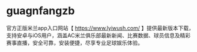 # guagnfangzb
官方正版米兰app入口网站【 https://www.lyiwush.com/ 】提供最新版本下载，支持安卓与iOS用户，涵盖AC米兰俱乐部最新新闻、比赛数据、球员信息及精彩赛事直播，安全可靠，安装便捷，尽享专业足球娱乐体验。
